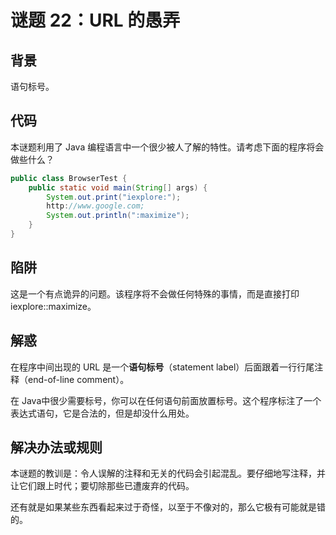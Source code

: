 # 谜题 22：URL 的愚弄

## 背景

语句标号。

## 代码

本谜题利用了 Java 编程语言中一个很少被人了解的特性。请考虑下面的程序将会做些什么？  

```java
public class BrowserTest {
    public static void main(String[] args) {
        System.out.print("iexplore:");
        http://www.google.com;
        System.out.println(":maximize");
    }
}
```

## 陷阱

这是一个有点诡异的问题。该程序将不会做任何特殊的事情，而是直接打印iexplore::maximize。

## 解惑

在程序中间出现的 URL 是一个**语句标号**（statement label）后面跟着一行行尾注释（end-of-line comment）。

在 Java中很少需要标号，你可以在任何语句前面放置标号。这个程序标注了一个表达式语句，它是合法的，但是却没什么用处。   

## 解决办法或规则

本谜题的教训是：令人误解的注释和无关的代码会引起混乱。要仔细地写注释，并让它们跟上时代；要切除那些已遭废弃的代码。

还有就是如果某些东西看起来过于奇怪，以至于不像对的，那么它极有可能就是错的。  